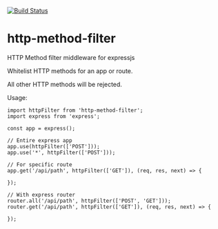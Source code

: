 [![Build Status](https://travis-ci.org/jacobtshirt/http-method-filter.svg?branch=master)](https://travis-ci.org/jacobtshirt/http-method-filter)
# http-method-filter



HTTP Method filter middleware for expressjs

Whitelist HTTP methods for an app or route.

All other HTTP methods will be rejected.

Usage:

```
import httpFilter from 'http-method-filter';
import express from 'express';

const app = express();

// Entire express app
app.use(httpFilter(['POST']));
app.use('*', httpFilter(['POST']));

// For specific route
app.get('/api/path', httpFilter(['GET']), (req, res, next) => {

});

// With express router
router.all('/api/path', httpFilter(['POST', 'GET']));
router.get('/api/path', httpFilter(['GET']), (req, res, next) => {

});
```
